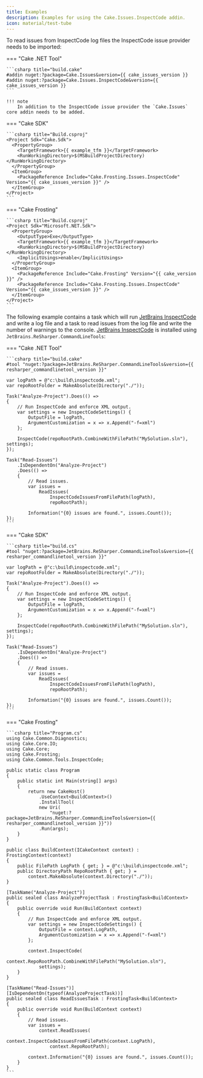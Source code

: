 ```yaml
---
title: Examples
description: Examples for using the Cake.Issues.InspectCode addin.
icon: material/test-tube
---
```


To read issues from InspectCode log files the InspectCode issue provider needs to be imported:

=== "Cake .NET Tool"

    ```csharp title="build.cake"
    #addin nuget:?package=Cake.Issues&version={{ cake_issues_version }}
    #addin nuget:?package=Cake.Issues.InspectCode&version={{ cake_issues_version }}
    ```

    !!! note
        In addition to the InspectCode issue provider the `Cake.Issues` core addin needs to be added.

=== "Cake SDK"

    ```csharp title="Build.csproj"
    <Project Sdk="Cake.Sdk">
      <PropertyGroup>
        <TargetFramework>{{ example_tfm }}</TargetFramework>
        <RunWorkingDirectory>$(MSBuildProjectDirectory)</RunWorkingDirectory>
      </PropertyGroup>
      <ItemGroup>
        <PackageReference Include="Cake.Frosting.Issues.InspectCode" Version="{{ cake_issues_version }}" />
      </ItemGroup>
    </Project>
    ```

=== "Cake Frosting"

    ```csharp title="Build.csproj"
    <Project Sdk="Microsoft.NET.Sdk">
      <PropertyGroup>
        <OutputType>Exe</OutputType>
        <TargetFramework>{{ example_tfm }}</TargetFramework>
        <RunWorkingDirectory>$(MSBuildProjectDirectory)</RunWorkingDirectory>
        <ImplicitUsings>enable</ImplicitUsings>
      </PropertyGroup>
      <ItemGroup>
        <PackageReference Include="Cake.Frosting" Version="{{ cake_version }}" />
        <PackageReference Include="Cake.Frosting.Issues.InspectCode" Version="{{ cake_issues_version }}" />
      </ItemGroup>
    </Project>
    ```

The following example contains a task which will run [JetBrains InspectCode]
and write a log file and a task to read issues from the log file and write the number of warnings to the console.
[JetBrains InspectCode] is installed using `JetBrains.ReSharper.CommandLineTools`:

=== "Cake .NET Tool"

    ```csharp title="build.cake"
    #tool "nuget:?package=JetBrains.ReSharper.CommandLineTools&version={{ resharper_commandlinetool_version }}"

    var logPath = @"c:\build\inspectcode.xml";
    var repoRootFolder = MakeAbsolute(Directory("./"));

    Task("Analyze-Project").Does(() =>
    {
        // Run InspectCode and enforce XML output.
        var settings = new InspectCodeSettings() {
            OutputFile = logPath,
            ArgumentCustomization = x => x.Append("-f=xml")
        };
    
        InspectCode(repoRootPath.CombineWithFilePath("MySolution.sln"), settings);
    });
    
    Task("Read-Issues")
        .IsDependentOn("Analyze-Project")
        .Does(() =>
        {
            // Read issues.
            var issues =
                ReadIssues(
                    InspectCodeIssuesFromFilePath(logPath),
                    repoRootPath);
    
            Information("{0} issues are found.", issues.Count());
    });
    ```

=== "Cake SDK"

    ```csharp title="build.cs"
    #tool "nuget:?package=JetBrains.ReSharper.CommandLineTools&version={{ resharper_commandlinetool_version }}"

    var logPath = @"c:\build\inspectcode.xml";
    var repoRootFolder = MakeAbsolute(Directory("./"));

    Task("Analyze-Project").Does(() =>
    {
        // Run InspectCode and enforce XML output.
        var settings = new InspectCodeSettings() {
            OutputFile = logPath,
            ArgumentCustomization = x => x.Append("-f=xml")
        };
    
        InspectCode(repoRootPath.CombineWithFilePath("MySolution.sln"), settings);
    });
    
    Task("Read-Issues")
        .IsDependentOn("Analyze-Project")
        .Does(() =>
        {
            // Read issues.
            var issues =
                ReadIssues(
                    InspectCodeIssuesFromFilePath(logPath),
                    repoRootPath);
    
            Information("{0} issues are found.", issues.Count());
    });
    ```

=== "Cake Frosting"

    ```csharp title="Program.cs"
    using Cake.Common.Diagnostics;
    using Cake.Core.IO;
    using Cake.Core;
    using Cake.Frosting;
    using Cake.Common.Tools.InspectCode;

    public static class Program
    {
        public static int Main(string[] args)
        {
            return new CakeHost()
                .UseContext<BuildContext>()
                .InstallTool(
                new Uri(
                    "nuget:?package=JetBrains.ReSharper.CommandLineTools&version={{ resharper_commandlinetool_version }}"))
                .Run(args);
        }
    }

    public class BuildContext(ICakeContext context) : FrostingContext(context)
    {
        public FilePath LogPath { get; } = @"c:\build\inspectcode.xml";
        public DirectoryPath RepoRootPath { get; } =
            context.MakeAbsolute(context.Directory("./"));
    }

    [TaskName("Analyze-Project")]
    public sealed class AnalyzeProjectTask : FrostingTask<BuildContext>
    {
        public override void Run(BuildContext context)
        {
            // Run InspectCode and enforce XML output.
            var settings = new InspectCodeSettings() {
                OutputFile = context.LogPath,
                ArgumentCustomization = x => x.Append("-f=xml")
            };
        
            context.InspectCode(
                context.RepoRootPath.CombineWithFilePath("MySolution.sln"),
                settings);
        }
    }

    [TaskName("Read-Issues")]
    [IsDependentOn(typeof(AnalyzeProjectTask))]
    public sealed class ReadIssuesTask : FrostingTask<BuildContext>
    {
        public override void Run(BuildContext context)
        {
            // Read issues.
            var issues =
                context.ReadIssues(
                    context.InspectCodeIssuesFromFilePath(context.LogPath),
                    context.RepoRootPath);
    
            context.Information("{0} issues are found.", issues.Count());
        }
    }
    ```

[JetBrains InspectCode]: https://www.jetbrains.com/help/resharper/InspectCode.html
